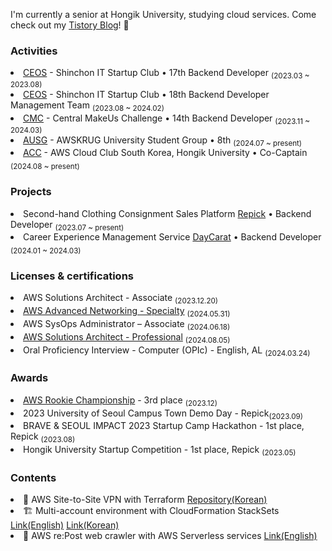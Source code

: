
I'm currently a senior at Hongik University, studying cloud services. Come check out my <a href="https://popcorn-overflow.tistory.com/">Tistory Blog</a>! 👋

<h3>Activities</h3>
<li><a href="https://github.com/CEOS-Developers">CEOS</a> - Shinchon IT Startup Club • 17th Backend Developer <sub>(2023.03 ~ 2023.08)</sub></li>
<li><a href="https://github.com/CEOS-Developers">CEOS</a> - Shinchon IT Startup Club • 18th Backend Developer Management Team <sub>(2023.08 ~ 2024.02)</sub></li>
<li><a href="https://github.com/Central-MakeUs">CMC</a> - Central MakeUs Challenge • 14th Backend Developer <sub>(2023.11 ~ 2024.03)</sub></li>
<li><a href="https://ausg.me/">AUSG</a> - AWSKRUG University Student Group • 8th <sub>(2024.07 ~ present)</sub></li>
<li><a href="https://aws-cloud-clubs.notion.site/AWS-Cloud-Clubs-South-Korea-2f84ef1eeabe4f2da78ebd04eeec4e07#433c4e471b9b495e96720931b1876d05">ACC</a> - AWS Cloud Club South Korea, Hongik University • Co-Captain <sub>(2024.08 ~ present)</sub></li>

<h3>Projects</h3>
<li>Second-hand Clothing Consignment Sales Platform <a href="https://github.com/Repick-official/repick-server-v2">Repick</a> • Backend Developer <sub>(2023.07 ~ present)</sub></li>
<li>Career Experience Management Service <a href="https://github.com/Central-MakeUs/DayCarat-Server">DayCarat</a> • Backend Developer <sub>(2024.01 ~ 2024.03)</sub></li>

<h3>Licenses & certifications</h3> 
<li>AWS Solutions Architect - Associate</a> <sub>(2023.12.20)</sub></li>
<li><a href="https://popcorn-overflow.tistory.com/34">AWS Advanced Networking - Specialty</a> <sub>(2024.05.31)</sub></li>
<li>AWS SysOps Administrator – Associate</a> <sub>(2024.06.18)</sub></li>
<li><a href="https://popcorn-overflow.tistory.com/45">AWS Solutions Architect - Professional</a> <sub>(2024.08.05)</sub></li>

<li>Oral Proficiency Interview - Computer (OPIc) - English, AL <sub>(2024.03.24)</sub></li>

<h3>Awards</h3> 
<li><a href="https://popcorn-overflow.tistory.com/27">AWS Rookie Championship</a> - 3rd place <sub>(2023.12)</sub>  
<li>2023 University of Seoul Campus Town Demo Day - Repick<sub>(2023.09)</sub>  
<li>BRAVE & SEOUL IMPACT 2023 Startup Camp Hackathon - 1st place, Repick <sub>(2023.08)</sub>  
<li>Hongik University Startup Competition - 1st place, Repick <sub>(2023.05)</sub>  

<h3>Contents</h3> 
<li>🔮 AWS Site-to-Site VPN with Terraform <a href="https://github.com/mushroom1324/aws-s2s-vpn-terraform">Repository(Korean)</a></li>
<li>🏗️ Multi-account environment with CloudFormation StackSets <a href="https://popcorn-overflow.tistory.com/47">Link(English)</a> <a href="https://popcorn-overflow.tistory.com/48">Link(Korean)</a></li>
<li>🤖 AWS re:Post web crawler with AWS Serverless services <a href="https://popcorn-overflow.tistory.com/46">Link(English)</a></li>
